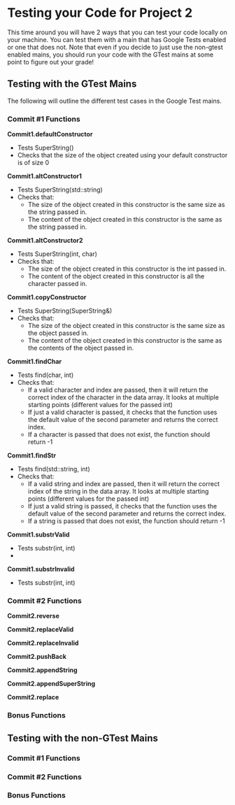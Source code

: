 # Testing your Code for Project 2
This time around you will have 2 ways that you can test your code locally on your machine. You can test them with a main that has Google Tests enabled or one that does not. Note that even if you decide to just use the non-gtest enabled mains, you should run your code with the GTest mains at some point to figure out your grade!

## Testing with the GTest Mains
The following will outline the different test cases in the Google Test mains.

### Commit #1 Functions
**Commit1.defaultConstructor**
- Tests SuperString()
- Checks that the size of the object created using your default constructor is of size 0 

**Commit1.altConstructor1**
- Tests SuperString(std::string)
- Checks that:
  - The size of the object created in this constructor is the same size as the string passed in. 
  - The content of the object created in this constructor is the same as the string passed in. 

**Commit1.altConstructor2**
- Tests SuperString(int, char)
- Checks that:
  - The size of the object created in this constructor is the int passed in. 
  - The content of the object created in this constructor is all the character passed in. 

**Commit1.copyConstructor**
- Tests SuperString(SuperString&)
- Checks that:
  - The size of the object created in this constructor is the same size as the object passed in.
  - The content of the object created in this constructor is the same as the contents of the object passed in. 

**Commit1.findChar**
- Tests find(char, int) 
- Checks that: 
  - If a valid character and index are passed, then it will return the correct index of the character in the data array. It looks at multiple starting points (different values for the passed int)
  - If just a valid character is passed, it checks that the function uses the default value of the second parameter and returns the correct index. 
  - If a character is passed that does not exist, the function should return -1

**Commit1.findStr**
- Tests find(std::string, int)
- Checks that: 
  - If a valid string and index are passed, then it will return the correct index of the string in the data array. It looks at multiple starting points (different values for the passed int)
  - If just a valid string is passed, it checks that the function uses the default value of the second parameter and returns the correct index. 
  - If a string is passed that does not exist, the function should return -1

**Commit1.substrValid**
- Tests substr(int, int)
- 

**Commit1.substrInvalid**
- Tests substr(int, int)

### Commit #2 Functions
**Commit2.reverse**

**Commit2.replaceValid**

**Commit2.replaceInvalid**

**Commit2.pushBack**

**Commit2.appendString**

**Commit2.appendSuperString**

**Commit2.replace**

### Bonus Functions

## Testing with the non-GTest Mains

### Commit #1 Functions

### Commit #2 Functions

### Bonus Functions
